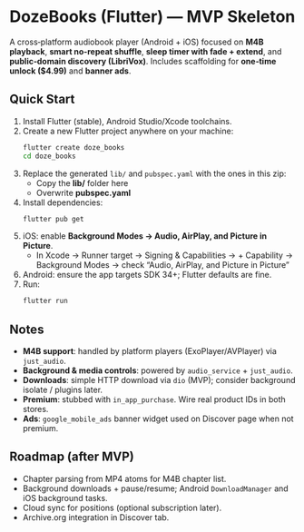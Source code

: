 # DozeBooks (Flutter) — MVP Skeleton

A cross‑platform audiobook player (Android + iOS) focused on **M4B playback**, **smart no‑repeat shuffle**, **sleep timer with fade + extend**, and **public‑domain discovery (LibriVox)**. Includes scaffolding for **one‑time unlock ($4.99)** and **banner ads**.

## Quick Start

1) Install Flutter (stable), Android Studio/Xcode toolchains.
2) Create a new Flutter project anywhere on your machine:
   ```bash
   flutter create doze_books
   cd doze_books
   ```
3) Replace the generated `lib/` and `pubspec.yaml` with the ones in this zip:
   - Copy the **lib/** folder here
   - Overwrite **pubspec.yaml**
4) Install dependencies:
   ```bash
   flutter pub get
   ```
5) iOS: enable **Background Modes → Audio, AirPlay, and Picture in Picture**.
   - In Xcode → Runner target → Signing & Capabilities → + Capability → Background Modes → check “Audio, AirPlay, and Picture in Picture”
6) Android: ensure the app targets SDK 34+; Flutter defaults are fine.
7) Run:
   ```bash
   flutter run
   ```

## Notes

- **M4B support**: handled by platform players (ExoPlayer/AVPlayer) via `just_audio`.
- **Background & media controls**: powered by `audio_service` + `just_audio`.
- **Downloads**: simple HTTP download via `dio` (MVP); consider background isolate / plugins later.
- **Premium**: stubbed with `in_app_purchase`. Wire real product IDs in both stores.
- **Ads**: `google_mobile_ads` banner widget used on Discover page when not premium.

## Roadmap (after MVP)

- Chapter parsing from MP4 atoms for M4B chapter list.
- Background downloads + pause/resume; Android `DownloadManager` and iOS background tasks.
- Cloud sync for positions (optional subscription later).
- Archive.org integration in Discover tab.
